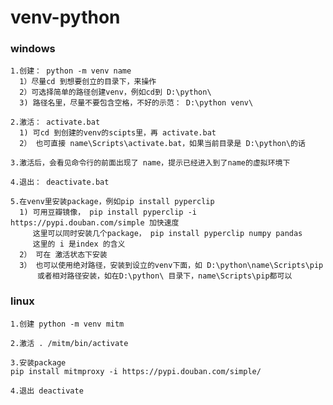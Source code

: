 # venv-python

### windows
    
    1.创建： python -m venv name
      1）尽量cd 到想要创立的目录下，来操作
      2）可选择简单的路径创建venv，例如cd到 D:\python\
      3) 路径名里，尽量不要包含空格，不好的示范： D:\python venv\
    
    2.激活： activate.bat
      1) 可cd 到创建的venv的scipts里，再 activate.bat
      2） 也可直接 name\Scripts\activate.bat，如果当前目录是 D:\python\的话
      
    3.激活后，会看见命令行的前面出现了 name，提示已经进入到了name的虚拟环境下
    
    4.退出： deactivate.bat
    
    5.在venv里安装package，例如pip install pyperclip
      1) 可用豆瓣镜像， pip install pyperclip -i https://pypi.douban.com/simple 加快速度
         这里可以同时安装几个package， pip install pyperclip numpy pandas
         这里的 i 是index 的含义
      2） 可在 激活状态下安装
      3） 也可以使用绝对路径，安装到设立的venv下面，如 D:\python\name\Scripts\pip
          或者相对路径安装，如在D:\python\ 目录下，name\Scripts\pip都可以
    
    

### linux

    1.创建 python -m venv mitm
    
    2.激活 . /mitm/bin/activate
    
    3.安装package
    pip install mitmproxy -i https://pypi.douban.com/simple/ 
    
    4.退出 deactivate
